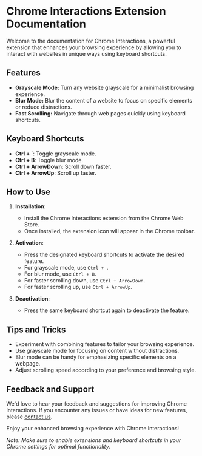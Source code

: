 # Chrome Interactions Extension Documentation

Welcome to the documentation for Chrome Interactions, a powerful extension that enhances your browsing experience by allowing you to interact with websites in unique ways using keyboard shortcuts.

## Features

- **Grayscale Mode:** Turn any website grayscale for a minimalist browsing experience.
- **Blur Mode:** Blur the content of a website to focus on specific elements or reduce distractions.
- **Fast Scrolling:** Navigate through web pages quickly using keyboard shortcuts.

## Keyboard Shortcuts

- **Ctrl + `**: Toggle grayscale mode.
- **Ctrl + B**: Toggle blur mode.
- **Ctrl + ArrowDown**: Scroll down faster.
- **Ctrl + ArrowUp**: Scroll up faster.

## How to Use

1. **Installation**:
   - Install the Chrome Interactions extension from the Chrome Web Store.
   - Once installed, the extension icon will appear in the Chrome toolbar.

2. **Activation**:
   - Press the designated keyboard shortcuts to activate the desired feature.
   - For grayscale mode, use `Ctrl + `.
   - For blur mode, use `Ctrl + B`.
   - For faster scrolling down, use `Ctrl + ArrowDown`.
   - For faster scrolling up, use `Ctrl + ArrowUp`.

3. **Deactivation**:
   - Press the same keyboard shortcut again to deactivate the feature.

## Tips and Tricks

- Experiment with combining features to tailor your browsing experience.
- Use grayscale mode for focusing on content without distractions.
- Blur mode can be handy for emphasizing specific elements on a webpage.
- Adjust scrolling speed according to your preference and browsing style.

## Feedback and Support

We'd love to hear your feedback and suggestions for improving Chrome Interactions. If you encounter any issues or have ideas for new features, please [contact us](mailto:support@chromeinteractions.com).

Enjoy your enhanced browsing experience with Chrome Interactions!

*Note: Make sure to enable extensions and keyboard shortcuts in your Chrome settings for optimal functionality.*
